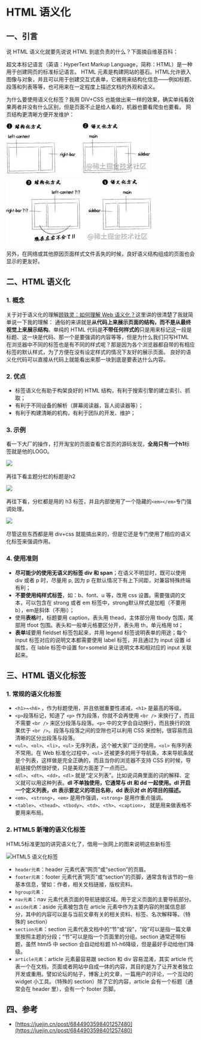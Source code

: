 # HTML 语义化

## 一、引言

说 HTML 语义化就要先说说 HTML 到底负责的什么？下面摘自维基百科：

超文本标记语言（英语：HyperText Markup Language，简称：HTML）是一种用于创建网页的标准标记语言。 HTML 元素是构建网站的基石。HTML允许嵌入图像与对象，并且可以用于创建交互式表单，它被用来结构化信息——例如标题、段落和列表等等，也可用来在一定程度上描述文档的外观和语义。&#x20;

为什么要使用语义化标签？我用 DIV+CSS 也能做出来一样的效果，确实单纯看效果两者并没有什么区别，但是页面不止是给人看的，机器也要看爬虫也要看。 网页结构更清晰方便开发维护：

![](<../.gitbook/assets/image (6).png>)

![](<../.gitbook/assets/image (13).png>)

另外，在网络或其他原因页面样式文件丢失的时候，良好语义结构组成的页面也会显示的更友好。

## 二、HTML 语义化

### 1. 概念

关于对于语义化的理解[顾轶灵：如何理解 Web 语义化？](https://link.juejin.cn/?target=https%3A%2F%2Fwww.zhihu.com%2Fquestion%2F20455165)这里讲的很清楚了我就简单说一下我的理解： 通俗的来讲就是**从代码上来展示页面的结构，而不是从最终视觉上来展示结构**。单纯的 HTML 代码是**不带任何样式的**只是用来标记这一段是标题、这一块是代码、那一个是要强调的内容等等，但是为什么我们只写HTML 在浏览器中不同的标签也是有不同的样式呢？那是因为各个浏览器都自带的有相应标签的默认样式，为了方便在没有设定样式的情况下友好的展示页面。 良好的语义化代码可以直接从代码上就能看出来那一块到底是要表达什么内容。

### 2. 优点

* 标签语义化有助于构架良好的 HTML 结构，有利于搜索引擎的建立索引、抓取；
* 有利于不同设备的解析（屏幕阅读器，盲人阅读器等）；
* 有利于构建清晰的机构，有利于团队的开发、维护；

### 3. 示例

看一下大厂的操作，打开淘宝的页面查看它首页的源码发现，**全局只有一个h1**标签就是他的LOGO。

![](https://p1-jj.byteimg.com/tos-cn-i-t2oaga2asx/gold-user-assets/2018/4/25/162fba2f842d4dea\~tplv-t2oaga2asx-zoom-in-crop-mark:1304:0:0:0.awebp)

再往下看主题分栏的标题是h2

![](https://p1-jj.byteimg.com/tos-cn-i-t2oaga2asx/gold-user-assets/2018/4/25/162fba3004ed61c1\~tplv-t2oaga2asx-zoom-in-crop-mark:1304:0:0:0.awebp)

再往下看，分栏都是用的 h3 标签，并且内部使用了一个隐藏的`<em></em>`专门强调处理。

![](https://p1-jj.byteimg.com/tos-cn-i-t2oaga2asx/gold-user-assets/2018/4/25/162fba2fc6add829\~tplv-t2oaga2asx-zoom-in-crop-mark:1304:0:0:0.awebp)

尽管这些东西都是用 div+css 就能搞出来的，但是它还是专门使用了相应的语义化标签来强调作用。

### 4. 使用准则

* **尽可能少的使用无语义的标签 div 和 span**；在语义不明显时，既可以使用 div 或者 p 时，尽量用 p, 因为 p 在默认情况下有上下间距，对兼容特殊终端有利；
* **不要使用纯样式标签**，如：b、font、u 等，改用 css 设置。需要强调的文本，可以包含在 strong 或者 em 标签中，strong默认样式是加粗（不要用b），em是斜体（不用i）；
* 使用**表格**时，标题要用 caption，表头用 thead，主体部分用 tbody 包围，尾部用 tfoot 包围。表头和一般单元格要区分开，表头用 th，单元格用 td；
* **表单**域要用 fieldset 标签包起来，并用 legend 标签说明表单的用途；每个 input 标签对应的说明文本都需要使用 label 标签，并且通过为 input 设置 id 属性，在 lable 标签中设置 for=someld 来让说明文本和相对应的 input 关联起来。

## 三、HTML 语义化标签

### 1. 常规的语义化标签

* `<h1>`\~`<h6>` ，作为标题使用，并且依据重要性递减，`<h1>` 是最高的等级。
* `<p>`段落标记，知道了 `<p>` 作为段落，你就不会再使用 `<br />` 来换行了，而且不需要 `<br />` 来区分段落与段落。`<p>` 中的文字会自动换行，而且换行的效果优于 `<br />`。段落与段落之间的空隙也可以利用 CSS 来控制，很容易而且清晰的区分出段落与段落。
* `<ul>`、`<ol>`、`<li>`，`<ul>` 无序列表，这个被大家广泛的使用，`<ol>` 有序列表不常用。在 Web 标准化过程中，`<ul>` 还被更多的用于导航条，本来导航条就是个列表，这样做是完全正确的，而且当你的浏览器不支持 CSS 的时候，导航链接仍然很好使，只是美观方面差了一点而已。
* `<dl>`、`<dt>`、`<dd>`，`<dl>` 就是“定义列表”。比如说词典里面的词的解释、定义就可以用这种列表。**dl 不单独使用，它通常与 dt 和 dd 一起使用。dl 开启一个定义列表，dt 表示要定义的项目名称，dd 表示对 dt 的项目的描述。**
* `<em>`、`<strong>`，`<em>` 是用作强调，`<strong>` 是用作重点强调。
* `<table>`、`<thead>`、`<tbody>`、`<td>`、`<th>`、`<caption>`， 就是用来做表格不要用来布局。

### 2. HTML5 新增的语义化标签

HTML5标准更加的讲究语义化了，借用一张网上的图来说明这些新标签

![HTML5 语义化标签](https://p1-jj.byteimg.com/tos-cn-i-t2oaga2asx/gold-user-assets/2018/4/25/162fba2ed3c06a9f\~tplv-t2oaga2asx-zoom-in-crop-mark:1304:0:0:0.awebp)

* `header元素`：header 元素代表“网页”或“section”的页眉。
* `footer元素`：footer 元素代表“网页”或“section”的页脚，通常含有该节的一些基本信息，譬如：作者，相关文档链接，版权资料。
* `hgroup元素`：
* `nav元素`：nav 元素代表页面的导航链接区域。用于定义页面的主要导航部分。
* `aside元素`：aside 元素被包含在 article 元素中作为主要内容的附属信息部分，其中的内容可以是与当前文章有关的相关资料、标签、名次解释等。（特殊的 section）
* `section元素`：section 元素代表文档中的“节”或“段”，“段”可以是指一篇文章里按照主题的分段；“节”可以是指一个页面里的分组。section 通常还带标题，虽然 html5 中 section 会自动给标题 h1-h6降级，但是最好手动给他们降级。
* `article元素`：article 元素最容易跟 section 和 div 容易混淆，其实 article 代表一个在文档，页面或者网站中自成一体的内容，其目的是为了让开发者独立开发或重用。譬如论坛的帖子，博客上的文章，一篇用户的评论，一个互动的 widget 小工具。（特殊的 section）除了它的内容，article 会有一个标题（通常会在 header 里），会有一个 footer 页脚。

## 四、参考

* [https://juejin.cn/post/6844903598401257480](https://juejin.cn/post/6844903598401257480)
